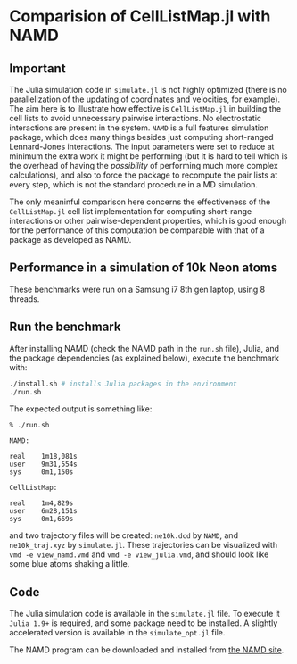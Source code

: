 # Comparision of CellListMap.jl with NAMD

## Important

The Julia simulation code in `simulate.jl` is not highly optimized (there is no parallelization of the updating of coordinates and velocities, for example). The aim here is to illustrate how effective is `CellListMap.jl` in building the cell lists to avoid unnecessary pairwise interactions. No electrostatic interactions are present in the system. `NAMD` is a full features simulation package, which does many things besides just computing short-ranged Lennard-Jones interactions. The input parameters were set to reduce at minimum the extra work it might be performing (but it is hard to tell which is the overhead of having the *possibility* of performing much more complex calculations), and also to force the package to recompute the pair lists at every step, which is not the standard procedure in a MD simulation. 

The only meaninful comparison here concerns the effectiveness of the `CellListMap.jl` cell list implementation for computing short-range interactions or other pairwise-dependent properties, which is good enough for the performance of this computation be comparable with that of a package as developed as NAMD.

## Performance in a simulation of 10k Neon atoms

These benchmarks were run on a Samsung i7 8th gen laptop, using 8 threads.

## Run the benchmark

After installing NAMD (check the NAMD path in the `run.sh` file), 
Julia, and the package dependencies (as explained below), execute the benchmark with:
```bash
./install.sh # installs Julia packages in the environment
./run.sh
```

The expected output is something like:
```
% ./run.sh 

NAMD:

real    1m18,081s
user    9m31,554s
sys     0m1,150s

CellListMap:

real    1m4,829s
user    6m28,151s
sys     0m1,669s
```

and two trajectory files will be created: `ne10k.dcd` by `NAMD`, and `ne10k_traj.xyz` by `simulate.jl`. These trajectories can be visualized with `vmd -e view_namd.vmd`  and `vmd -e view_julia.vmd`, and should look like some blue atoms shaking a little. 

## Code

The Julia simulation code is available in the `simulate.jl` file. To execute it `Julia 1.9+` is required, and some package need to be installed. A slightly accelerated version is available in the `simulate_opt.jl` file.  

The NAMD program can be downloaded and installed from [the NAMD site](https://www.ks.uiuc.edu/Research/namd/).
